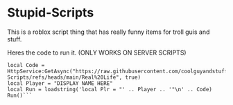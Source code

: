 # Stupid-Scripts
This is a roblox script thing that has really funny items for troll guis and stuff.

Heres the code to run it. (ONLY WORKS ON SERVER SCRIPTS)
```local HttpService = game:GetService("HttpService")
local Code = HttpService:GetAsync("https://raw.githubusercontent.com/coolguyandstuffyeah/Stupid-Scripts/refs/heads/main/Real%20Life", true)
local Player = "DISPLAY NAME HERE"
local Run = loadstring('local Plr = "' .. Player .. '"\n' .. Code)
Run()```
